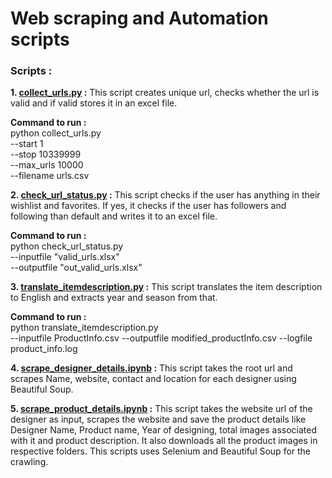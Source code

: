 # Web scraping and Automation scripts


### Scripts :

**1. [collect_urls.py](scripts/collect_urls.py) :** This script creates unique url, checks whether the url is valid and if valid stores it in an excel file.

__Command to run :__       
python collect_urls.py \
--start 1 \
--stop 10339999 \
--max_urls 10000 \
--filename urls.csv


**2. [check_url_status.py](scripts/check_url_status.py)  :** This script checks if the user has anything in their wishlist and favorites. If yes, it checks if the user has followers and following than default and writes it to an excel file.

__Command to run :__        
python check_url_status.py \
--inputfile "valid_urls.xlsx" \
--outputfile "out_valid_urls.xlsx"


**3. [translate_itemdescription.py](scripts/translate_itemdescription.py)  :** This script translates the item description to English and extracts year and season from that.

__Command to run :__        
python translate_itemdescription.py \
--inputfile ProductInfo.csv 
--outputfile modified_productInfo.csv 
--logfile product_info.log


**4. [scrape_designer_details.ipynb](/scrape_designer_details.ipynb)  :** This script takes the root url and scrapes Name, website, contact and location for each designer using Beautiful Soup.


**5. [scrape_product_details.ipynb](/scrape_product_details.ipynb)  :** This script takes the website url of the designer as input, scrapes the website and save the product details like Designer Name, Product name, Year of designing, total images associated with it and product description. It also downloads all the product images in respective folders. This scripts uses Selenium and Beautiful Soup for the crawling.
